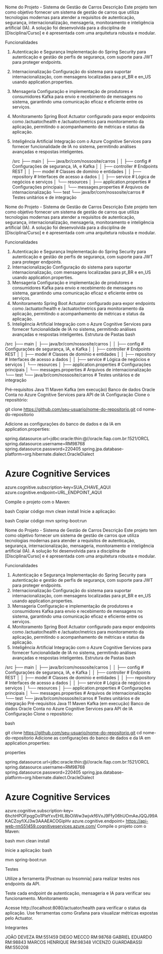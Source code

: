 Nome do Projeto - Sistema de Gestão de Carros
Descrição
Este projeto tem como objetivo fornecer um sistema de gestão de carros que utiliza tecnologias modernas para atender a requisitos de autenticação, segurança, internacionalização, mensageria, monitoramento e inteligência artificial (IA). A solução foi desenvolvida para a disciplina de [Disciplina/Curso] e é apresentada com uma arquitetura robusta e modular.

Funcionalidades
1. Autenticação e Segurança
Implementação do Spring Security para autenticação e gestão de perfis de segurança, com suporte para JWT para proteger endpoints.
2. Internacionalização
Configuração do sistema para suportar internacionalização, com mensagens localizadas para pt_BR e en_US usando application.properties.
3. Mensageria
Configuração e implementação de produtores e consumidores Kafka para envio e recebimento de mensagens no sistema, garantindo uma comunicação eficaz e eficiente entre os serviços.
4. Monitoramento
Spring Boot Actuator configurado para expor endpoints como /actuator/health e /actuator/metrics para monitoramento da aplicação, permitindo o acompanhamento de métricas e status da aplicação.
5. Inteligência Artificial
Integração com o Azure Cognitive Services para fornecer funcionalidade de IA no sistema, permitindo análises avançadas e respostas inteligentes.

    /src
├── main
│   ├── java/br/com/nossosite/carros
│   │   ├── config       # Configurações de segurança, IA, e Kafka
│   │   ├── controller   # Endpoints REST
│   │   ├── model        # Classes de domínio e entidades
│   │   ├── repository   # Interfaces de acesso a dados
│   │   ├── service      # Lógica de negócios e serviços
│   └── resources
│       ├── application.properties   # Configurações principais
│       └── messages.properties      # Arquivos de internacionalização
└── test
    └── java/br/com/nossosite/carros # Testes unitários e de integração






Nome do Projeto - Sistema de Gestão de Carros
Descrição
Este projeto tem como objetivo fornecer um sistema de gestão de carros que utiliza tecnologias modernas para atender a requisitos de autenticação, segurança, internacionalização, mensageria, monitoramento e inteligência artificial (IA). A solução foi desenvolvida para a disciplina de [Disciplina/Curso] e é apresentada com uma arquitetura robusta e modular.

Funcionalidades
1. Autenticação e Segurança
Implementação do Spring Security para autenticação e gestão de perfis de segurança, com suporte para JWT para proteger endpoints.
2. Internacionalização
Configuração do sistema para suportar internacionalização, com mensagens localizadas para pt_BR e en_US usando application.properties.
3. Mensageria
Configuração e implementação de produtores e consumidores Kafka para envio e recebimento de mensagens no sistema, garantindo uma comunicação eficaz e eficiente entre os serviços.
4. Monitoramento
Spring Boot Actuator configurado para expor endpoints como /actuator/health e /actuator/metrics para monitoramento da aplicação, permitindo o acompanhamento de métricas e status da aplicação.
5. Inteligência Artificial
Integração com o Azure Cognitive Services para fornecer funcionalidade de IA no sistema, permitindo análises avançadas e respostas inteligentes.
Estrutura de Pastas
bash

/src
├── main
│   ├── java/br/com/nossosite/carros
│   │   ├── config       # Configurações de segurança, IA, e Kafka
│   │   ├── controller   # Endpoints REST
│   │   ├── model        # Classes de domínio e entidades
│   │   ├── repository   # Interfaces de acesso a dados
│   │   ├── service      # Lógica de negócios e serviços
│   └── resources
│       ├── application.properties   # Configurações principais
│       └── messages.properties      # Arquivos de internacionalização
└── test
    └── java/br/com/nossosite/carros # Testes unitários e de integração



Pré-requisitos
Java 11
Maven
Kafka (em execução)
Banco de dados Oracle
Conta no Azure Cognitive Services para API de IA
Configuração
Clone o repositório:


git clone https://github.com/seu-usuario/nome-do-repositorio.git
cd nome-do-repositorio


Adicione as configurações do banco de dados e da IA em application.properties:


spring.datasource.url=jdbc:oracle:thin:@//oracle.fiap.com.br:1521/ORCL
spring.datasource.username=RM98768
spring.datasource.password=220405
spring.jpa.database-platform=org.hibernate.dialect.OracleDialect

# Azure Cognitive Services
azure.cognitive.subscription-key=SUA_CHAVE_AQUI
azure.cognitive.endpoint=URL_ENDPOINT_AQUI

Compile o projeto com o Maven:

bash
Copiar código
mvn clean install
Inicie a aplicação:

bash
Copiar código
mvn spring-boot:run





Nome do Projeto - Sistema de Gestão de Carros
Descrição
Este projeto tem como objetivo fornecer um sistema de gestão de carros que utiliza tecnologias modernas para atender a requisitos de autenticação, segurança, internacionalização, mensageria, monitoramento e inteligência artificial (IA). A solução foi desenvolvida para a disciplina de [Disciplina/Curso] e é apresentada com uma arquitetura robusta e modular.

Funcionalidades
1. Autenticação e Segurança
Implementação do Spring Security para autenticação e gestão de perfis de segurança, com suporte para JWT para proteger endpoints.
2. Internacionalização
Configuração do sistema para suportar internacionalização, com mensagens localizadas para pt_BR e en_US usando application.properties.
3. Mensageria
Configuração e implementação de produtores e consumidores Kafka para envio e recebimento de mensagens no sistema, garantindo uma comunicação eficaz e eficiente entre os serviços.
4. Monitoramento
Spring Boot Actuator configurado para expor endpoints como /actuator/health e /actuator/metrics para monitoramento da aplicação, permitindo o acompanhamento de métricas e status da aplicação.
5. Inteligência Artificial
Integração com o Azure Cognitive Services para fornecer funcionalidade de IA no sistema, permitindo análises avançadas e respostas inteligentes.
Estrutura de Pastas
bash

/src
├── main
│   ├── java/br/com/nossosite/carros
│   │   ├── config       # Configurações de segurança, IA, e Kafka
│   │   ├── controller   # Endpoints REST
│   │   ├── model        # Classes de domínio e entidades
│   │   ├── repository   # Interfaces de acesso a dados
│   │   ├── service      # Lógica de negócios e serviços
│   └── resources
│       ├── application.properties   # Configurações principais
│       └── messages.properties      # Arquivos de internacionalização
└── test
    └── java/br/com/nossosite/carros # Testes unitários e de integração
Pré-requisitos
Java 11
Maven
Kafka (em execução)
Banco de dados Oracle
Conta no Azure Cognitive Services para API de IA
Configuração
Clone o repositório:

bash

git clone https://github.com/seu-usuario/nome-do-repositorio.git
cd nome-do-repositorio
Adicione as configurações do banco de dados e da IA em application.properties:

properties

spring.datasource.url=jdbc:oracle:thin:@//oracle.fiap.com.br:1521/ORCL
spring.datasource.username=RM98768
spring.datasource.password=220405
spring.jpa.database-platform=org.hibernate.dialect.OracleDialect

# Azure Cognitive Services
azure.cognitive.subscription-key= 6hchHPOFpqgOo1PIeYxvEHIL8bOiWw3wjvkf6VxJ9Ffy06hUOmAeJQQJ99AKACZoyfiXJ3w3AAAEACOGipHv
azure.cognitive.endpoint= https://api-web-rm551459.cognitiveservices.azure.com/
Compile o projeto com o Maven:

bash
mvn clean install

Inicie a aplicação:
bash

mvn spring-boot:run

Testes

Utilize a ferramenta [Postman ou Insomnia] para realizar testes nos endpoints da API.

Teste cada endpoint de autenticação, mensageria e IA para verificar seu funcionamento.
Monitoramento

Acesse http://localhost:8080/actuator/health para verificar o status da aplicação.
Use ferramentas como Grafana para visualizar métricas expostas pelo Actuator.


Integrantes

JOÃO DEVEZA RM:551459
DIEGO MECCO RM:98768
GABRIEL EDUARDO RM:98843
MARCOS HENRIQUE RM:98348
VICENZO GUARDABASSI RM:550208










